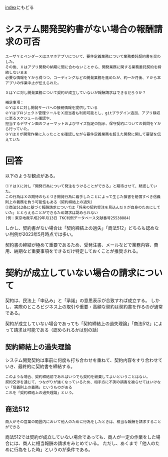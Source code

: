 [index](/mynote.github.io/)にもどる

# システム開発契約書がない場合の報酬請求の可否


```
ユーザＹとベンダーＸはスマホアプリについて、要件定義業務について業務委託契約書を交わした。
その後、Ｘはアプリ開発の納期に間に合わないことから、開発業務に関する業務委託契約を締結しないまま
必要な情報をＹから得つつ、コーディングなどの開発業務を進めたが、約一か月後、Ｙから本アプリの作業中止が伝えられた。

ＸはＹに対し開発業務について契約が成立していないが報酬請求はできるだろうか？

補足事項：
①ＹはＸに対し開発サーバへの接続情報を提供している
②Ｙはプロジェクト管理ツールをＸ担当者も利用可能とし、gitプラグイン追加、アプリ検収に至るスケジュール確認や、
担当するデザイン面のフォーマットおよびサイズ指定の指示、保守契約についての質問をＹから行っていた。
③ＹはＸが開発作業に入ったことを確認しながら要件定義業務を超えた開発に関して要望を伝えていた
```

# 回答

以下のような観点がある。

```
①ＹはＸに対し「開発行為について発注をうけることができる」と期待させて、黙認していた。
この行為はＸの期待のもとづき開発行為に着手したことによって生じた損害を賠償すべき信義則上の義務を負う可能性もある（契約締結上の過失）
②商法512条に基づく報酬請求については「将来の契約受注を見込んだＸが自身のためにしていた」ととらえることができるため請求は認められない
(例：東京地裁平成29年月13日 TKC判例データベース文献番号25538884)
```

しかし、契約書がない場合は「契約締結上の過失」「商法512」どちらも認めない判例が2023年5月時点では多い。

契約書の締結が極めて重要であるため、受発注書、メールなどで業務内容、費用、納期など重要事項をできるだけ特定しておくことが推奨される。



# 契約が成立していない場合の請求について

契約は、民法上「申込み」と「承諾」の意思表示が合致すれば成立する。
しかし、実際のところビジネス上の取引や重要・高額な契約は契約書を作るのが通常である。

契約が成立していない場合であっても「契約締結上の過失理論」「商法512」によって請求は可能である（認められるかは別の話）


## 契約締結上の過失理論

システム開発契約は事前に何度も打ち合わせを重ねて、契約内容をすり合わせていき、最終的に契約書を締結する。

```
このような場合、契約締結前であればいつでも契約を破棄してよいということはない。
契約交渉を通じて、つながりが強くなっているため、相手方に不測の損害を被らせてはいけない「信義則上の義務」というものがある
これを「契約締結上の過失理論」という。
```


## 商法512

```
商人がその営業の範囲内において他人のために行為をしたときは、相当な報酬を請求することができる
```

商法512では契約が成立していない場合であっても、商人が一定の作業をした場合には、商人に相当報酬の請求をみとめている。
ただし、あくまで「他人のために行為をした時」というのが条件である。
